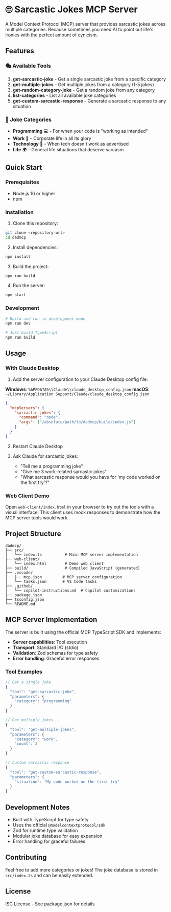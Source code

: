 # 🙄 Sarcastic Jokes MCP Server

A Model Context Protocol (MCP) server that provides sarcastic jokes across multiple categories. Because sometimes you need AI to point out life's ironies with the perfect amount of cynicism.

## Features

### 🎭 Available Tools

1. **get-sarcastic-joke** - Get a single sarcastic joke from a specific category
2. **get-multiple-jokes** - Get multiple jokes from a category (1-5 jokes)
3. **get-random-category-joke** - Get a random joke from any category
4. **list-categories** - List all available joke categories
5. **get-custom-sarcastic-response** - Generate a sarcastic response to any situation

### 📂 Joke Categories

- **Programming** 💻 - For when your code is "working as intended"
- **Work** 💼 - Corporate life in all its glory
- **Technology** 📱 - When tech doesn't work as advertised
- **Life** 🌍 - General life situations that deserve sarcasm

## Quick Start

### Prerequisites

- Node.js 16 or higher
- npm

### Installation

1. Clone this repository:
```bash
git clone <repository-url>
cd dadmcp
```

2. Install dependencies:
```bash
npm install
```

3. Build the project:
```bash
npm run build
```

4. Run the server:
```bash
npm start
```

### Development

```bash
# Build and run in development mode
npm run dev

# Just build TypeScript
npm run build
```

## Usage

### With Claude Desktop

1. Add the server configuration to your Claude Desktop config file:

**Windows**: `%APPDATA%\\Claude\\claude_desktop_config.json`
**macOS**: `~/Library/Application Support/Claude/claude_desktop_config.json`

```json
{
  "mcpServers": {
    "sarcastic-jokes": {
      "command": "node",
      "args": ["/absolute/path/to/dadmcp/build/index.js"]
    }
  }
}
```

2. Restart Claude Desktop

3. Ask Claude for sarcastic jokes:
   - "Tell me a programming joke"
   - "Give me 3 work-related sarcastic jokes"
   - "What sarcastic response would you have for 'my code worked on the first try'?"

### Web Client Demo

Open `web-client/index.html` in your browser to try out the tools with a visual interface. This client uses mock responses to demonstrate how the MCP server tools would work.

## Project Structure

```
dadmcp/
├── src/
│   └── index.ts          # Main MCP server implementation
├── web-client/
│   └── index.html        # Demo web client
├── build/                # Compiled JavaScript (generated)
├── .vscode/
│   ├── mcp.json         # MCP server configuration
│   └── tasks.json       # VS Code tasks
├── .github/
│   └── copilot-instructions.md  # Copilot customizations
├── package.json
├── tsconfig.json
└── README.md
```

## MCP Server Implementation

The server is built using the official MCP TypeScript SDK and implements:

- **Server capabilities**: Tool execution
- **Transport**: Standard I/O (stdio)
- **Validation**: Zod schemas for type safety
- **Error handling**: Graceful error responses

### Tool Examples

```typescript
// Get a single joke
{
  "tool": "get-sarcastic-joke",
  "parameters": {
    "category": "programming"
  }
}

// Get multiple jokes
{
  "tool": "get-multiple-jokes", 
  "parameters": {
    "category": "work",
    "count": 3
  }
}

// Custom sarcastic response
{
  "tool": "get-custom-sarcastic-response",
  "parameters": {
    "situation": "My code worked on the first try"
  }
}
```

## Development Notes

- Built with TypeScript for type safety
- Uses the official `@modelcontextprotocol/sdk`
- Zod for runtime type validation
- Modular joke database for easy expansion
- Error handling for graceful failures

## Contributing

Feel free to add more categories or jokes! The joke database is stored in `src/index.ts` and can be easily extended.

## License

ISC License - See package.json for details
